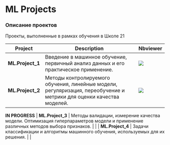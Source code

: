 # ML Projects

### Описание проектов

Проекты, выполненные в рамках обучения в Школе 21

| Project          | Description                                                                                                                      |Nbviewer                                                                                        | 
|------------------|----------------------------------------------------------------------------------------------------------------------------------|------------------------------------------------------------------------------------------------|
| **ML.Project_1** | Введение в машинное обучение, первичный анализ данных и его практическое применение.                                             |![](https://nbviewer.org/github/xeocean/ML_Projects/blob/master/ML.Project_1/src/notebook.ipynb)|
| **ML.Project_2** | Методы контролируемого обучения, линейные модели, регуляризация, переобучение и метрики для оценки качества моделей.             |![](https://nbviewer.org/github/xeocean/ML_Projects/blob/master/ML.Project_2/src/notebook.ipynb)|
**IN PROGRESS**
| **ML.Project_3** | Методы валидации, измерение качества модели. Оптимизация гиперпараметров модели и применение различных методов выбора признаков. |                                                                                                | 
| **ML.Project_4** | Задачи классификации и алгоритмы машинного обучения, используемых для их решения.                                                |                                                                                                |



